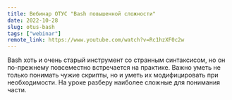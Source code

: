 ```yaml
---
title: Вебинар ОТУС "Bash повышенной сложности"
date: 2022-10-28
slug: otus-bash
tags: ["webinar"]
remote_link: https://www.youtube.com/watch?v=Rc1hzXF0c2w
---
```


Bash хоть и очень старый инструмент со странным синтаксисом, но он по-прежнему повсеместно встречается на практике. Важно уметь не только понимать чужие скрипты, но и уметь их модифицировать при необходимости. На уроке разберу наиболее сложные для понимания части.
